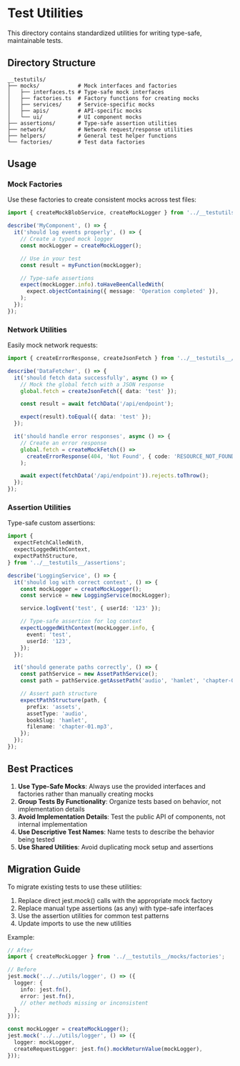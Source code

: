 # Test Utilities

This directory contains standardized utilities for writing type-safe, maintainable tests.

## Directory Structure

```
__testutils/
├── mocks/            # Mock interfaces and factories
│   ├── interfaces.ts # Type-safe mock interfaces
│   ├── factories.ts  # Factory functions for creating mocks
│   ├── services/     # Service-specific mocks
│   ├── apis/         # API-specific mocks
│   └── ui/           # UI component mocks
├── assertions/       # Type-safe assertion utilities
├── network/          # Network request/response utilities
├── helpers/          # General test helper functions
└── factories/        # Test data factories
```

## Usage

### Mock Factories

Use these factories to create consistent mocks across test files:

```typescript
import { createMockBlobService, createMockLogger } from '../__testutils__/mocks/factories';

describe('MyComponent', () => {
  it('should log events properly', () => {
    // Create a typed mock logger
    const mockLogger = createMockLogger();

    // Use in your test
    const result = myFunction(mockLogger);

    // Type-safe assertions
    expect(mockLogger.info).toHaveBeenCalledWith(
      expect.objectContaining({ message: 'Operation completed' }),
    );
  });
});
```

### Network Utilities

Easily mock network requests:

```typescript
import { createErrorResponse, createJsonFetch } from '../__testutils__/network';

describe('DataFetcher', () => {
  it('should fetch data successfully', async () => {
    // Mock the global fetch with a JSON response
    global.fetch = createJsonFetch({ data: 'test' });

    const result = await fetchData('/api/endpoint');

    expect(result).toEqual({ data: 'test' });
  });

  it('should handle error responses', async () => {
    // Create an error response
    global.fetch = createMockFetch(() =>
      createErrorResponse(404, 'Not Found', { code: 'RESOURCE_NOT_FOUND' }),
    );

    await expect(fetchData('/api/endpoint')).rejects.toThrow();
  });
});
```

### Assertion Utilities

Type-safe custom assertions:

```typescript
import {
  expectFetchCalledWith,
  expectLoggedWithContext,
  expectPathStructure,
} from '../__testutils__/assertions';

describe('LoggingService', () => {
  it('should log with correct context', () => {
    const mockLogger = createMockLogger();
    const service = new LoggingService(mockLogger);

    service.logEvent('test', { userId: '123' });

    // Type-safe assertion for log context
    expectLoggedWithContext(mockLogger.info, {
      event: 'test',
      userId: '123',
    });
  });

  it('should generate paths correctly', () => {
    const pathService = new AssetPathService();
    const path = pathService.getAssetPath('audio', 'hamlet', 'chapter-01.mp3');

    // Assert path structure
    expectPathStructure(path, {
      prefix: 'assets',
      assetType: 'audio',
      bookSlug: 'hamlet',
      filename: 'chapter-01.mp3',
    });
  });
});
```

## Best Practices

1. **Use Type-Safe Mocks**: Always use the provided interfaces and factories rather than manually creating mocks
2. **Group Tests By Functionality**: Organize tests based on behavior, not implementation details
3. **Avoid Implementation Details**: Test the public API of components, not internal implementation
4. **Use Descriptive Test Names**: Name tests to describe the behavior being tested
5. **Use Shared Utilities**: Avoid duplicating mock setup and assertions

## Migration Guide

To migrate existing tests to use these utilities:

1. Replace direct jest.mock() calls with the appropriate mock factory
2. Replace manual type assertions (as any) with type-safe interfaces
3. Use the assertion utilities for common test patterns
4. Update imports to use the new utilities

Example:

```typescript
// After
import { createMockLogger } from '../__testutils__/mocks/factories';

// Before
jest.mock('../../utils/logger', () => ({
  logger: {
    info: jest.fn(),
    error: jest.fn(),
    // other methods missing or inconsistent
  },
}));

const mockLogger = createMockLogger();
jest.mock('../../utils/logger', () => ({
  logger: mockLogger,
  createRequestLogger: jest.fn().mockReturnValue(mockLogger),
}));
```
